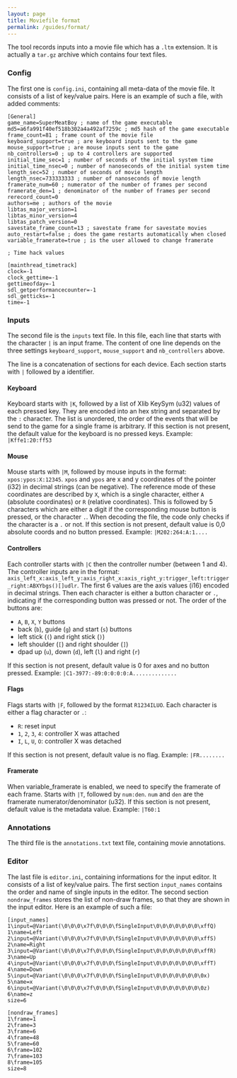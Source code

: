 ```yaml
---
layout: page
title: Moviefile format
permalink: /guides/format/
---
```


The tool records inputs into a movie file which has a `.ltm` extension. It is actually a `tar.gz` archive which contains four text files.

### Config

The first one is `config.ini`, containing all meta-data of the movie file. It consists of a list of key/value pairs. Here is an example of such a file, with added comments:

    [General]
    game_name=SuperMeatBoy ; name of the game executable
    md5=a6fa991f40ef518b302a4a492af7259c ; md5 hash of the game executable
    frame_count=81 ; frame count of the movie file
    keyboard_support=true ; are keyboard inputs sent to the game
    mouse_support=true ; are mouse inputs sent to the game
    nb_controllers=0 ; up to 4 controllers are supported
    initial_time_sec=1 ; number of seconds of the initial system time
    initial_time_nsec=0 ; number of nanoseconds of the initial system time
    length_sec=52 ; number of seconds of movie length
    length_nsec=733333333 ; number of nanoseconds of movie length
    framerate_num=60 ; numerator of the number of frames per second
    framerate_den=1 ; denominator of the number of frames per second
    rerecord_count=0
    authors=me ; authors of the movie
    libtas_major_version=1
    libtas_minor_version=4
    libtas_patch_version=0
    savestate_frame_count=13 ; savestate frame for savestate movies
    auto_restart=false ; does the game restarts automatically when closed
    variable_framerate=true ; is the user allowed to change framerate

    ; Time hack values

    [mainthread_timetrack]
    clock=-1
    clock_gettime=-1
    gettimeofday=-1
    sdl_getperformancecounter=-1
    sdl_getticks=-1
    time=-1

### Inputs

The second file is the `inputs` text file. In this file, each line that starts with the character `|` is an input frame.
The content of one line depends on the three settings `keyboard_support`, `mouse_support` and `nb_controllers` above.

The line is a concatenation of sections for each device. Each section starts with `|` followed by a identifier.

#### Keyboard

Keyboard starts with `|K`, followed by a list of Xlib KeySym (u32) values of each pressed key. They are encoded into an hex string and separated by the `:` character. The list is unordered, the order of the events that will be send to the game for a single frame is arbitrary. If this section is not present, the default value for the keyboard is no pressed keys. Example: `|Kffe1:20:ff53` 

#### Mouse

Mouse starts with `|M`, followed by mouse inputs in the format: `xpos:ypos:X:12345`. `xpos` and `ypos` are x and y coordinates of the pointer (i32) in decimal strings (can be negative). The reference mode of these coordinates are described by `X`, which is a single character, either `A` (absolute coordinates) or `R` (relative coordinates). This is followed by 5 characters which are either a digit if the corresponding mouse button is pressed, or the character `.`. When decoding the file, the code only checks if the character is a `.` or not. If this section is not present, default value is 0,0 absolute coords and no button pressed. Example: `|M202:264:A:1....`

#### Controllers

Each controller starts with `|C` then the controller number (between 1 and 4). The controller inputs are in the format: `axis_left_x:axis_left_y:axis_right_x:axis_right_y:trigger_left:trigger_right:ABXYbgs()[]udlr`. The first 6 values are the axis values (i16) encoded in decimal strings. Then each character is either a button character or `.`, indicating if the corresponding button was pressed or not. The order of the buttons are:
* `A`, `B`, `X`, `Y` buttons
* back (`b`), guide (`g`) and start (`s`) buttons
* left stick (`(`) and right stick (`)`)
* left shoulder (`[`) and right shoulder (`]`)
* dpad up (`u`), down (`d`), left (`l`) and right (`r`)

If this section is not present, default value is 0 for axes and no button pressed. Example: `|C1-3977:-89:0:0:0:0:A..............`

#### Flags

Flags starts with `|F`, followed by the format `R1234ILUO`. Each character is either a flag character or `.`:
* `R`: reset input
* `1`, `2`, `3`, `4`: controller X was attached
* `I`, `L`, `U`, `O`: controller X was detached

If this section is not present, default value is no flag. Example: `|FR........`

#### Framerate

When variable_framerate is enabled, we need to specify the framerate of each frame. Starts with `|T`, followed by `num:den`. `num` and `den` are the framerate numerator/denominator (u32). If this section is not present, default value is the metadata value. Example: `|T60:1`

### Annotations

The third file is the `annotations.txt` text file, containing movie annotations.

### Editor

The last file is `editor.ini`, containing informations for the input editor. It consists of a list of key/value pairs. The first section `input_names` contains the order and name of single inputs in the editor. The second section `nondraw_frames` stores the list of non-draw frames, so that they are shown in the input editor. Here is an example of such a file:

    [input_names]
    1\input=@Variant(\0\0\0\x7f\0\0\0\fSingleInput\0\0\0\0\0\0\0\xffQ)
    1\name=Left
    2\input=@Variant(\0\0\0\x7f\0\0\0\fSingleInput\0\0\0\0\0\0\0\xffS)
    2\name=Right
    3\input=@Variant(\0\0\0\x7f\0\0\0\fSingleInput\0\0\0\0\0\0\0\xffR)
    3\name=Up
    4\input=@Variant(\0\0\0\x7f\0\0\0\fSingleInput\0\0\0\0\0\0\0\xffT)
    4\name=Down
    5\input=@Variant(\0\0\0\x7f\0\0\0\fSingleInput\0\0\0\0\0\0\0\0x)
    5\name=x
    6\input=@Variant(\0\0\0\x7f\0\0\0\fSingleInput\0\0\0\0\0\0\0\0z)
    6\name=z
    size=6

    [nondraw_frames]
    1\frame=1
    2\frame=3
    3\frame=6
    4\frame=48
    5\frame=60
    6\frame=102
    7\frame=103
    8\frame=105
    size=8
